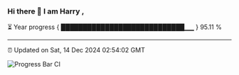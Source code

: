 ### Hi there 👋 I am Harry , 

⏳ Year progress { ████████████████████████████▁▁ } 95.11 %

---

⏰ Updated on Sat, 14 Dec 2024 02:54:02 GMT

![Progress Bar CI](https://github.com/duykhang68/duykhang68/workflows/Progress%20Bar%20CI/badge.svg)
